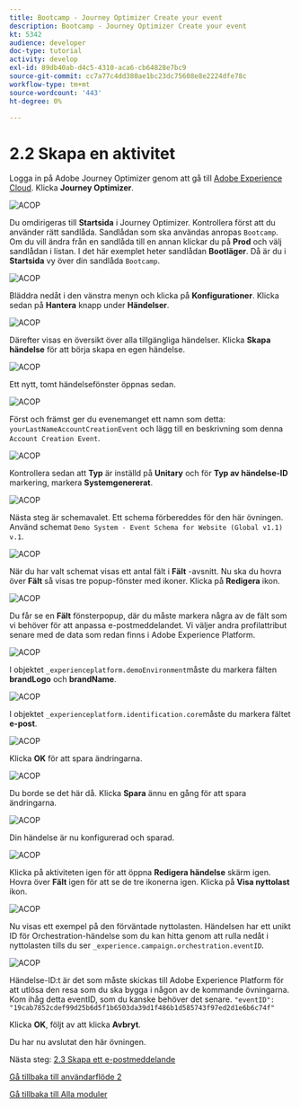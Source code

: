 ```yaml
---
title: Bootcamp - Journey Optimizer Create your event
description: Bootcamp - Journey Optimizer Create your event
kt: 5342
audience: developer
doc-type: tutorial
activity: develop
exl-id: 89db40ab-d4c5-4310-aca6-cb64828e7bc9
source-git-commit: cc7a77c4dd380ae1bc23dc75608e8e2224dfe78c
workflow-type: tm+mt
source-wordcount: '443'
ht-degree: 0%

---
```


# 2.2 Skapa en aktivitet

Logga in på Adobe Journey Optimizer genom att gå till [Adobe Experience Cloud](https://experience.adobe.com). Klicka **Journey Optimizer**.

![ACOP](./images/acophome.png)

Du omdirigeras till **Startsida**  i Journey Optimizer. Kontrollera först att du använder rätt sandlåda. Sandlådan som ska användas anropas `Bootcamp`. Om du vill ändra från en sandlåda till en annan klickar du på **Prod** och välj sandlådan i listan. I det här exemplet heter sandlådan **Bootläger**. Då är du i **Startsida** vy över din sandlåda `Bootcamp`.

![ACOP](./images/acoptriglp.png)

Bläddra nedåt i den vänstra menyn och klicka på **Konfigurationer**. Klicka sedan på **Hantera** knapp under **Händelser**.

![ACOP](./images/acopmenu.png)

Därefter visas en översikt över alla tillgängliga händelser. Klicka **Skapa händelse** för att börja skapa en egen händelse.

![ACOP](./images/emptyevent.png)

Ett nytt, tomt händelsefönster öppnas sedan.

![ACOP](./images/emptyevent1.png)

Först och främst ger du evenemanget ett namn som detta: `yourLastNameAccountCreationEvent` och lägg till en beskrivning som denna `Account Creation Event`.

![ACOP](./images/eventdescription.png)

Kontrollera sedan att **Typ** är inställd på **Unitary** och för **Typ av händelse-ID** markering, markera **Systemgenererat**.

![ACOP](./images/eventidtype.png)

Nästa steg är schemavalet. Ett schema förbereddes för den här övningen. Använd schemat `Demo System - Event Schema for Website (Global v1.1) v.1`.

![ACOP](./images/eventschema.png)

När du har valt schemat visas ett antal fält i **Fält** -avsnitt. Nu ska du hovra över **Fält** så visas tre popup-fönster med ikoner. Klicka på **Redigera** ikon.

![ACOP](./images/eventpayload.png)

Du får se en **Fält** fönsterpopup, där du måste markera några av de fält som vi behöver för att anpassa e-postmeddelandet.  Vi väljer andra profilattribut senare med de data som redan finns i Adobe Experience Platform.

![ACOP](./images/eventfields.png)

I objektet `_experienceplatform.demoEnvironment`måste du markera fälten **brandLogo** och **brandName**.

![ACOP](./images/eventpayloadbr.png)

I objektet `_experienceplatform.identification.core`måste du markera fältet **e-post**.

![ACOP](./images/eventpayloadbrid.png)

Klicka **OK** för att spara ändringarna.

![ACOP](./images/saveok.png)

Du borde se det här då. Klicka **Spara** ännu en gång för att spara ändringarna.

![ACOP](./images/eventsave.png)

Din händelse är nu konfigurerad och sparad.

![ACOP](./images/eventdone.png)

Klicka på aktiviteten igen för att öppna **Redigera händelse** skärm igen. Hovra över **Fält** igen för att se de tre ikonerna igen. Klicka på **Visa nyttolast** ikon.

![ACOP](./images/viewevent.png)

Nu visas ett exempel på den förväntade nyttolasten.
Händelsen har ett unikt ID för Orchestration-händelse som du kan hitta genom att rulla nedåt i nyttolasten tills du ser `_experience.campaign.orchestration.eventID`.

![ACOP](./images/payloadeventID.png)

Händelse-ID:t är det som måste skickas till Adobe Experience Platform för att utlösa den resa som du ska bygga i någon av de kommande övningarna. Kom ihåg detta eventID, som du kanske behöver det senare.
`"eventID": "19cab7852cdef99d25b6d5f1b6503da39d1f486b1d585743f97ed2d1e6b6c74f"`

Klicka **OK**, följt av att klicka **Avbryt**.

Du har nu avslutat den här övningen.

Nästa steg: [2.3 Skapa ett e-postmeddelande](./ex3.md)

[Gå tillbaka till användarflöde 2](./uc2.md)

[Gå tillbaka till Alla moduler](../../overview.md)
